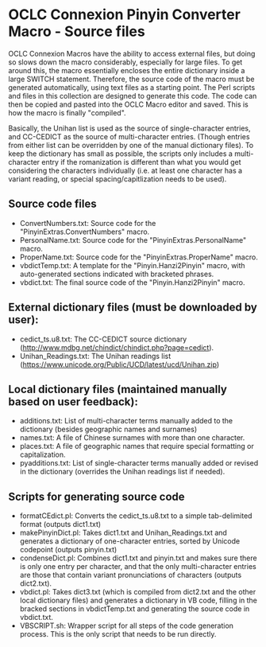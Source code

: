# OCLC Connexion Pinyin Converter Macro - Source files

OCLC Connexion Macros have the ability to access external files, but doing so slows down the macro 
considerably, especially for large files.  To get around this, the macro essentially encloses
the entire dictionary inside a large SWITCH statement.  Therefore, the source code of the macro
must be generated automatically, using text files as a starting point.  The Perl scripts and files
in this collection are designed to generate this code.  The code can then be copied and pasted
into the OCLC Macro editor and saved.  This is how the macro is finally "compiled".

Basically, the Unihan list is used as the source of single-character entries, and CC-CEDICT as the source of multi-character entries.  (Though entries from either list can be overridden by one of the manual dictionary files).  To keep the dictionary has small as possible, the scripts only includes a multi-character entry if the romanization is different than what you would get considering the characters individually (i.e. at least one character has a variant reading, or special spacing/capitlization needs to be used).

## Source code files
- ConvertNumbers.txt: Source code for the "PinyinExtras.ConvertNumbers" macro.
- PersonalName.txt: Source code for the "PinyinExtras.PersonalName" macro.
- ProperName.txt: Source code for the "PinyinExtras.ProperName" macro.
- vbdictTemp.txt: A template for the "Pinyin.Hanzi2Pinyin" macro, with auto-generated sections indicated with bracketed phrases.
- vbdict.txt: The final source code of the "Pinyin.Hanzi2Pinyin" macro.

## External dictionary files (must be downloaded by user):
- cedict_ts.u8.txt:  The CC-CEDICT source dictionary (http://www.mdbg.net/chindict/chindict.php?page=cedict).
- Unihan_Readings.txt: The Unihan readings list (https://www.unicode.org/Public/UCD/latest/ucd/Unihan.zip)

## Local dictionary files (maintained manually based on user feedback):
- additions.txt: List of multi-character terms manually added to the dictionary (besides geographic names and surnames)
- names.txt: A file of Chinese surnames with more than one character.
- places.txt: A file of geographic names that require special formatting or capitalization.
- pyadditions.txt: List of single-character terms manually added or revised in the dictionary (overrides the Unihan readings list if needed).

## Scripts for generating source code
- formatCEdict.pl: Converts the cedict_ts.u8.txt to a simple tab-delimited format (outputs dict1.txt)
- makePinyinDict.pl: Takes dict1.txt and Unihan_Readings.txt and generates a dictionary of one-character entries, sorted by Unicode codepoint (outputs pinyin.txt)
- condenseDict.pl: Combines dict1.txt and pinyin.txt and makes sure there is only one entry per character,  and that the only multi-character entries are those that contain variant pronunciations of characters (outputs dict2.txt).
- vbdict.pl: Takes dict3.txt (which is compiled from dict2.txt and the other local dictionary files) and generates a dictionary in VB code, filling in the bracked sections in vbdictTemp.txt and generating the source code in vbdict.txt.
- VBSCRIPT.sh: Wrapper script for all steps of the code generation process.  This is the only script that needs to be run directly.


